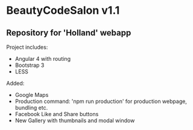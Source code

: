 <h1>BeautyCodeSalon v1.1</h1>
    <h2>Repository for 'Holland' webapp</h2>
<p>
Project includes:
    <ul>
        <li>Angular 4 with routing</li>
        <li>Bootstrap 3</li>
        <li>LESS</li>
    </ul>
<p>
Added:
    <ul>
        <li>Google Maps</li>
        <li>Production command: 'npm run production' for production webpage, bundling etc.</li>
        <li>Facebook Like and Share buttons</li>
        <li>New Gallery with thumbnails and modal window</li>
    </ul>
 

